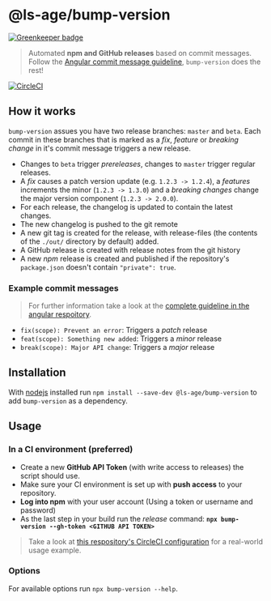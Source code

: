 # @ls-age/bump-version

[![Greenkeeper badge](https://badges.greenkeeper.io/ls-age/bump-version.svg)](https://greenkeeper.io/)

> Automated **npm and GitHub releases** based on commit messages.
> Follow the [Angular commit message guideline](https://github.com/angular/angular.js/blob/master/DEVELOPERS.md#commits), `bump-version` does the rest!

[![CircleCI](https://circleci.com/gh/ls-age/bump-version.svg?style=svg)](https://circleci.com/gh/ls-age/bump-version)

## How it works

`bump-version` assues you have two release branches: `master` and `beta`. Each commit in these branches that is marked as a *fix*, *feature* or *breaking change* in it's commit message triggers a new release.

- Changes to `beta` trigger *prereleases*, changes to `master` trigger regular releases.
- A *fix* causes a patch version update (e.g. `1.2.3 -> 1.2.4`), a *features* increments the minor (`1.2.3 -> 1.3.0`) and a *breaking changes* change the major version component (`1.2.3 -> 2.0.0`).
- For each release, the changelog is updated to contain the latest changes.
- The new changelog is pushed to the git remote
- A new git tag is created for the release, with release-files (the contents of the `./out/` directory by default) added.
- A GitHub release is created with release notes from the git history
- A new *npm* release is created and published if the repository's `package.json` doesn't contain `"private": true`.

### Example commit messages

> For further information take a look at the [complete guideline in the angular respoitory](https://github.com/angular/angular.js/blob/master/DEVELOPERS.md#commits).

- `fix(scope): Prevent an error`: Triggers a *patch* release
- `feat(scope): Something new added`: Triggers a *minor* release
- `break(scope): Major API change`: Triggers a *major* release

## Installation

With [nodejs](https://nodejs.org) installed run `npm install --save-dev @ls-age/bump-version` to add `bump-version` as a dependency.

## Usage

### In a CI environment (preferred)

- Create a new **GitHub API Token** (with write access to releases) the script should use.
- Make sure your CI environment is set up with **push access** to your repository.
- **Log into npm** with your user account (Using a token or username and password)
- As the last step in your build run the *release* command: **`npx bump-version --gh-token <GITHUB API TOKEN>`**

> Take a look at [this respository's CircleCI configuration](https://github.com/ls-age/bump-version/blob/master/.circleci/config.yml) for a real-world usage example.

### Options

For available options run `npx bump-version --help`.
